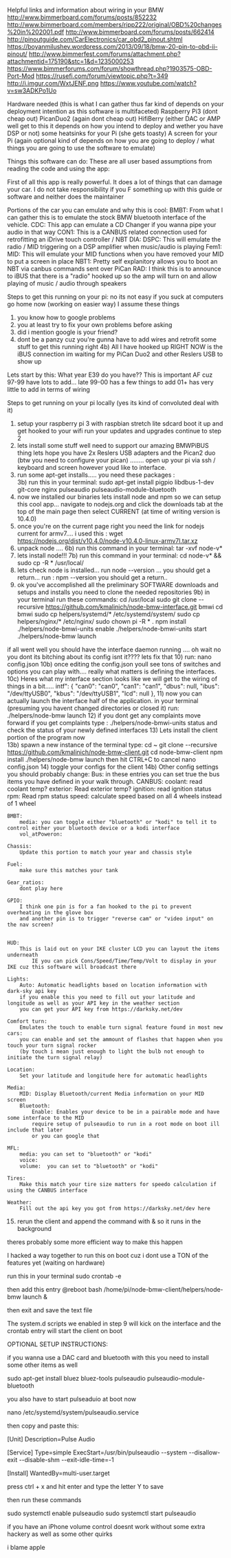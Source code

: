 Helpful links and information about wiring in your BMW
http://www.bimmerboard.com/forums/posts/852232
http://www.bimmerboard.com/members/ripp222/original/OBD%20changes%20in%202001.pdf
http://www.bimmerboard.com/forums/posts/662414
http://pinoutguide.com/CarElectronics/car_obd2_pinout.shtml
https://boyanmilushev.wordpress.com/2013/09/18/bmw-20-pin-to-obd-ii-pinout/
http://www.bimmerfest.com/forums/attachment.php?attachmentid=175190&stc=1&d=1235000253
https://www.bimmerforums.com/forum/showthread.php?1903575-OBD-Port-Mod
https://rusefi.com/forum/viewtopic.php?t=349
http://i.imgur.com/WxtJENF.png
https://www.youtube.com/watch?v=sw3ADKPo1Uo

Hardware needed (this is what I can gather thus far kind of depends on your deployment intention as this software is multifaceted)
	Raspberry Pi3 (dont cheap out)
	PicanDuo2 (again dont cheap out)
	HifiBerry (either DAC or AMP well get to this it depends on how you intend to deploy and wether you have DSP or not)
	some heatsinks for your Pi (she gets toasty)
	A screen for your Pi (again optional kind of depends on how you are going to deploy / what things you are going to use the software to emulate)
	
	
	
Things this software can do: 
These are all user based assumptions from reading the code and using the app:

First of all this app is really powerful. It does a lot of things that can damage your car. I do not take responsibility if you F something up with this guide or software and neither does the maintainer

Portions  of the car you can emulate and why this is cool:
	BMBT: From what I can gather this is to emulate the stock BMW bluetooth interface of the vehicle.
	CDC:  This app can emulate a CD Changer if you wanna pipe your audio in that way
	CON1: This is a CANBUS related connection used for retrofitting an iDrive touch controller / NBT
	DIA:
	DSPC: This will emulate the radio / MID triggering on a DSP amplifier when music/audio is playing
	Fem1:
	MID: This will emulate your MID functions when you have removed your MID to put a screen in place
	NBT1: Pretty self explanitory allows you to boot an NBT via canbus commands sent over PiCan
	RAD: I think this is to announce to iBUS that there is a "radio" hooked up so the amp will turn on and allow playing of music / audio through speakers
	

		
		
	
Steps to get this running on your pi:
no its not easy
if you suck at computers go home now (working on easier way)
I assume these things
1) you know how to google problems
2) you at least try to fix your own problems before asking
3) did i mention google is your friend?
4) dont be a panzy cuz you're gunna have to add wires and retrofit some stuff to get this running right
 4b) All I have hooked up RIGHT NOW is the iBUS connection im waiting for my PiCan Duo2 and other Reslers USB to show up 

Lets start by this:
What year E39 do you have?? This is important AF cuz 97-99 have lots to add... late 99-00 has a few things to add 01+ has very little to add in terms of wiring 



Steps to get running on your pi locally (yes its kind of convoluted deal with it)

1) setup your raspberry pi 3 with raspbian stretch lite sdcard boot it up and get hooked to your wifi run your updates and upgrades continue to step 2
2) lets install some stuff well need to support our amazing BMWPiBUS thing lets hope you have 2x Reslers USB adapters and the Pican2 duo (btw you need to configure your pican) ........ open up your pi via ssh / keyboard and screen however youd like to interface.
3) run some apt-get installs..... you need these packages :  
	3b) run this in your terminal: sudo apt-get install pigpio libdbus-1-dev git-core nginx pulseaudio pulseaudio-module-bluetooth
4) now we installed our binaries lets install node and npm so we can setup this cool app... navigate to nodejs.org and click the downloads tab at the top of the main page then select CURRENT (at time of writing version is 10.4.0)
5) once you're on the current page right you need the link for nodejs current for armv7.... i used this : wget https://nodejs.org/dist/v10.4.0/node-v10.4.0-linux-armv7l.tar.xz
6) unpack node .... 
	6b) run this command in your terminal:  tar -xvf node-v*
7) lets install node!!! 
	7b) run this command in your terminal: cd node-v* && sudo cp -R * /usr/local/
8) lets check node is installed... run node --version ... you should get a return...   run : npm --version     you should get a return..
9) ok you've accomplished all the preliminary SOFTWARE downloads and setups and installs you need to clone the needed repositories
	9b) in your terminal run these commands:     cd /usr/local
												 sudo git clone --recursive https://github.com/kmalinich/node-bmw-interface.git bmwi
												 cd bmwi
												 sudo cp helpers/systemd/* /etc/systemd/system/
												 sudo cp helpers/nginx/* /etc/nginx/
												 sudo chown pi -R * . 
												 npm install 
												 ./helpers/node-bmwi-units enable
												 ./helpers/node-bmwi-units start
												 ./helpers/node-bmw launch
																								 
												 
if all went well you should have the interface daemon running .... oh wait no you dont its bitching about its config isnt it???? lets fix that 
10) run:    nano config.json
	10b) once editing the config.json youll see tons of switches and options you can play with.... really what matters is defining the interfaces.
	10c) Heres what my interface section looks like we will get to the wiring of things in a bit..... 
		intf": {
                "can0": "can0",
                "can1": "can1",
                "dbus": null,
                "ibus": "/dev/ttyUSB0",
                "kbus": "/dev/ttyUSB1",
                "lcd": null
        },
11) now you can actually launch the interface half of the application. in your terminal (presuming you havent changed directories or closed it) run: ./helpers/node-bmw launch
12) if you dont get any complaints move forward if you get complaints type : ./helpers/node-bmwi-units status and check the status of your newly defined interfaces
13) Lets install the client portion of the program now  
	13b) spawn a new instance of the terminal type: cd ~
								git clone --recursive https://github.com/kmalinich/node-bmw-client.git
								cd node-bmw-client
								npm install
								./helpers/node-bmw launch
								then hit CTRL+C to cancel
								nano config.json
14) toggle your configs for the client
	14b)
		Other config settings you should probably change:
	Bus:
		in these entries you can set true the bus items you have defined in your walk through.
		CANBUS:
			coolant: read coolant temp?
			exterior: Read exterior temp?
			ignition: read ignition status
			rpm: Read rpm status
			speed: calculate speed based on all 4 wheels instead of 1 wheel
			
	BMBT: 
		media: you can toggle either "bluetooth" or "kodi" to tell it to control either your bluetooth device or a kodi interface
		vol_atPoweron:
		
	Chassis:
		Update this portion to match your year and chassis style
		
	Fuel:
		make sure this matches your tank
	
	Gear_ratios:
		dont play here
		
	GPIO:
		I think one pin is for a fan hooked to the pi to prevent overheating in the glove box
		and another pin is to trigger "reverse cam" or "video input" on the nav screen?
		
		
	HUD:
		This is laid out on your IKE cluster LCD you can layout the items underneath
			IE you can pick Cons/Speed/Time/Temp/Volt to display in your IKE cuz this software will broadcast there
			
	Lights:
		Auto: Automatic headlights based on location information with dark-sky api key
		if you enable this you need to fill out your latitude and longitude as well as your API key in the weather section
		you can get your API key from https://darksky.net/dev
		
	Comfort turn:
		Emulates the touch to enable turn signal feature found in most new cars:
		you can enable and set the ammount of flashes that happen when you touch your turn signal rocker
		(by touch i mean just enough to light the bulb not enough to initiate the turn signal relay)
		
	Location:
		Set your latitude and longitude here for automatic headlights
		
	Media:
		MID: Display Bluetooth/current Media information on your MID screen
		Bluetooth: 
			Enable: Enables your device to be in a pairable mode and have some interface to the MID
			require setup of pulseaudio to run in a root mode on boot ill include that later
			or you can google that
			
	MFL:
		media: you can set to "bluetooth" or "kodi"
		voice:
		volume:  you can set to "bluetooth" or "kodi"
	
	Tires:
		Make this match your tire size matters for speedo calculation if using the CANBUS interface
		
	Weather:
		Fill out the api key you got from https://darksky.net/dev here
		
			
			
15) rerun the client and append the command with &  so it runs in the background 

theres  probably some more efficient way to make this happen


I hacked a way together to run this on boot cuz i dont use a TON of the features yet (waiting on hardware)

run this in your terminal
sudo crontab -e

then add this entry
@reboot bash /home/pi/node-bmw-client/helpers/node-bmw launch &

then exit and save the text file


The system.d scripts we enabled in step 9 will kick on the interface and the crontab entry will start the client on boot



OPTIONAL SETUP INSTRUCTIONS:

if you wanna use a DAC card and bluetooth with this you need to install some other items as well


sudo apt-get install bluez bluez-tools pulseaudio pulseaudio-module-bluetooth


you also have to start pulseaduio at boot now 


nano /etc/systemd/system/pulseaudio.service

then copy and paste this:


[Unit]
Description=Pulse Audio

[Service]
Type=simple
ExecStart=/usr/bin/pulseaudio --system --disallow-exit --disable-shm --exit-idle-time=-1

[Install]
WantedBy=multi-user.target


press ctrl + x and hit enter and type the letter Y to save


then run these commands

sudo systemctl enable pulseaudio
sudo systemctl start pulseaudio


if you have an iPhone volume control doesnt work without some extra hackery as well as some other quirks

i blame apple
